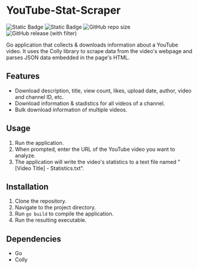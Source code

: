 # YouTube-Stat-Scraper

![Static Badge](https://img.shields.io/badge/Made%20With-Go-blue?style=flat-square&logo=Go&logoColor=white) ![Static Badge](https://img.shields.io/badge/Made%20By-HaloGamer33-white?style=flat-square&label=Made%20by%20&color=%23e12a56) ![GitHub repo size](https://img.shields.io/github/repo-size/HaloGamer33/YouTube-Stat-Scrapper?style=flat-square&label=Size&color=success) ![GitHub release (with filter)](https://img.shields.io/github/v/release/HaloGamer33/YouTube-Stat-Scraper?style=flat-square&label=Release&color=%23ed9b37)

Go application that collects & downloads information about a YouTube video. It uses the Colly library to scrape data from the video's webpage and parses JSON data embedded in the page's HTML.

## Features

- Download description, title, view count, likes, upload date, author, video and channel ID, etc.
- Download information & stadistics for all videos of a channel.
- Bulk download information of multiple videos.

## Usage

1. Run the application.
2. When prompted, enter the URL of the YouTube video you want to analyze.
3. The application will write the video's statistics to a text file named "[Video Title] - Statistics.txt".

## Installation

1. Clone the repository.
2. Navigate to the project directory.
3. Run `go build` to compile the application.
4. Run the resulting executable.

## Dependencies

- Go
- Colly
